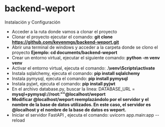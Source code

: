 # backend-weport

Instalación y Configuración

- Acceder a la ruta donde vamos a clonar el proyecto
- Clonar el proyecto ejecutar el comando: **git clone https://github.com/kevenmgs/backend-weport.git**
- Abrir una terminal de windows y acceder a la carpeta donde se clono el proyecto **Ejemplo: cd documents/backend-weport**
- Crear un entorno virtual, ejecutar el siguiente comando:
  **python -m venv venv**
- Activar el entorno virtual, ejecuta el comando:
  **.\venv\Scripts\activate**
- Instala sqlalchemy, ejecuta el comando: **pip install sqlalchemy**
- Instala pymysql, ejecuta el comando: **pip install pymysql**
- Instala pyjwt, ejecuta el comando: **pip install pyjwt**
- En el archivo database.py, buscar la linea: DATABASE_URL = **mysql+pymysql://root:""@localhost/weport**
- **Modificar @localhost/weport reemplazándolo por el servidor y el nombre de la base de datos utilizados. En este caso, el servidor es @localhost y el nombre de la base de datos es weport.**
- Iniciar el servidor FastAPI , ejecuta el comando: uvicorn app.main:app --reload
